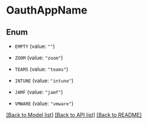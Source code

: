 # OauthAppName

## Enum


* `EMPTY` (value: `""`)

* `ZOOM` (value: `"zoom"`)

* `TEAMS` (value: `"teams"`)

* `INTUNE` (value: `"intune"`)

* `JAMF` (value: `"jamf"`)

* `VMWARE` (value: `"vmware"`)


[[Back to Model list]](../README.md#documentation-for-models) [[Back to API list]](../README.md#documentation-for-api-endpoints) [[Back to README]](../README.md)


